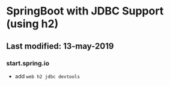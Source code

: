 # SpringBoot with JDBC Support  (using h2)
## Last modified: 13-may-2019

### start.spring.io
* add `web h2 jdbc devtools`
